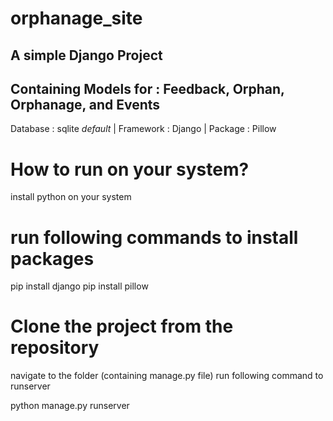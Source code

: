 # orphanage_site

## A simple Django Project 

## Containing Models for : Feedback, Orphan, Orphanage, and Events
Database : sqlite *default* | 
Framework : Django | 
Package : Pillow 

# How to run on your system?

install python on your system

# run following commands to install packages
pip install django
pip install pillow

# Clone the project from the repository
navigate to the folder (containing manage.py file)
run following command to runserver

python manage.py runserver
